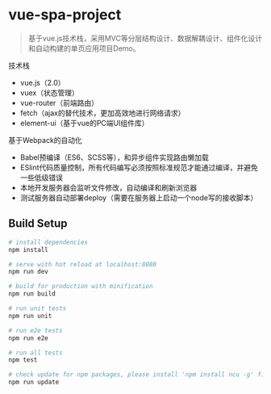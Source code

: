 # vue-spa-project
> 基于vue.js技术栈，采用MVC等分层结构设计、数据解耦设计、组件化设计和自动构建的单页应用项目Demo。

技术栈

- vue.js（2.0）
- vuex（状态管理）
- vue-router（前端路由）
- fetch（ajax的替代技术，更加高效地进行网络请求）
- element-ui（基于vue的PC端UI组件库）


基于Webpack的自动化

- Babel预编译（ES6、SCSS等），和异步组件实现路由懒加载
- ESlint代码质量控制，所有代码编写必须按照标准规范才能通过编译，并避免一些低级错误
- 本地开发服务器会监听文件修改，自动编译和刷新浏览器
- 测试服务器自动部署deploy（需要在服务器上启动一个node写的接收脚本）


## Build Setup

``` bash
# install dependencies
npm install

# serve with hot reload at localhost:8080
npm run dev

# build for production with minification
npm run build

# run unit tests
npm run unit

# run e2e tests
npm run e2e

# run all tests
npm test

# check update for npm packages, please install 'npm install ncu -g' first
npm run update
```

